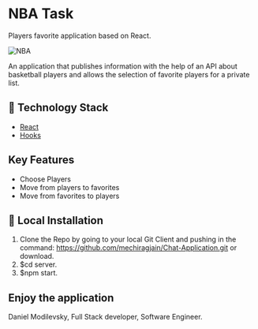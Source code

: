 # NBA Task
Players favorite application based on React.

![NBA](https://pngimg.com/uploads/nba/nba_PNG14.png)

An application that publishes information with the help of an API about basketball players and allows the selection of favorite players for a private list.

## 🏁 Technology Stack
- [React](https://reactjs.org/)
- [Hooks](https://reactjs.org/docs/hooks-intro.html)

## Key Features
- Choose Players
- Move from players to favorites
- Move from favorites to players


## 🏃‍ Local Installation

1. Clone the Repo by going to your local Git Client and pushing in the command:
https://github.com/mechiragjain/Chat-Application.git
or download.
2. $cd server.
3. $npm start.


## Enjoy th‍e application

Daniel Modilevsky,
Full Stack developer,
Software Engineer.
